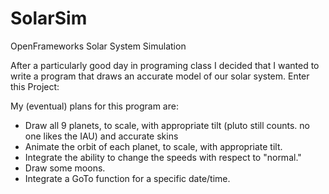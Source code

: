 SolarSim
========

OpenFrameworks Solar System Simulation

After a particularly good day in programing class I decided that I wanted to write a program that draws an accurate model of our solar system. Enter this Project:

My (eventual) plans for this program are:
* Draw all 9 planets, to scale, with appropriate tilt (pluto still counts. no one likes the IAU) and accurate skins
* Animate the orbit of each planet, to scale, with appropriate tilt.
* Integrate the ability to change the speeds with respect to "normal."
* Draw some moons.
* Integrate a GoTo function for a specific date/time.

